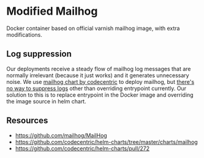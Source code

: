 # Modified Mailhog

Docker container based on official varnish mailhog image, with extra modifications.

## Log suppression

Our deployments receive a steady flow of mailhog log messages that are normally irrelevant (because it just works) and it generates unnecessary noise. We use [mailhog chart by codecentric](https://github.com/codecentric/helm-charts/tree/master/charts/mailhog) to deploy mailhog, but [there's no way to suppress logs](https://github.com/codecentric/helm-charts/pull/272) other than overriding entrypoint currently. Our solution to this is to replace entrypoint in the Docker image and overriding the image source in helm chart.

## Resources

 - https://github.com/mailhog/MailHog
 - https://github.com/codecentric/helm-charts/tree/master/charts/mailhog
 - https://github.com/codecentric/helm-charts/pull/272
